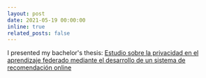 ```yaml
---
layout: post
date: 2021-05-19 00:00:00
inline: true
related_posts: false
---
```


I presented my bachelor's thesis: [Estudio sobre la privacidad en el aprendizaje federado mediante el desarrollo de un sistema de recomendación online](https://dkh.deusto.es/comunidad/explorer/recurso/estudio-sobre-la-privacidad-en-el-aprendizaje/708a1593-6ba6-4714-a7a5-a9d7e58d05e1)